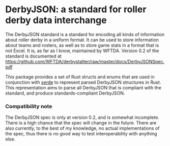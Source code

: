 # DerbyJSON: a standard for roller derby data interchange

The DerbyJSON standard is a standard for encoding all kinds of information
about roller derby in a uniform format. It can be used to store information
about teams and rosters, as well as to store game stats in a format that
is not Excel. It is, as far as I know, maintained by WFTDA. Version 0.2
of the standard is documented at 
https://github.com/WFTDA/derbystatter/raw/master/docs/DerbyJSONSpec.pdf

This package provides a set of Rust structs and enums that are used in
conjunction with [serde](https://serde.rs) to represent parsed DerbyJSON
structures in Rust. This representation aims to parse all DerbyJSON that
is compliant with the standard, and produce standards-compliant DerbyJSON.

### Compatibility note

The DerbyJSON spec is only at version 0.2, and is somewhat incomplete.
There is a high chance that the spec will change in the future. There are
also currently, to the best of my knowledge, no actual implementations of
the spec, thus there is no good way to test interoperability with anything
else.



